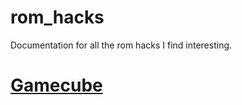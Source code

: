 # rom_hacks
Documentation for all the rom hacks I find interesting.


# [Gamecube](docs/gamecube.md)


